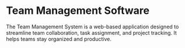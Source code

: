 # Team Management Software
The Team Management System is a web-based application designed to streamline team collaboration, task assignment, and project tracking. It helps teams stay organized and productive.


